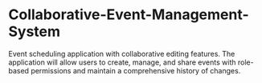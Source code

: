 # Collaborative-Event-Management-System
Event scheduling application with collaborative editing features. The application will allow users to create, manage, and share events with role-based permissions and maintain a comprehensive history of changes.
